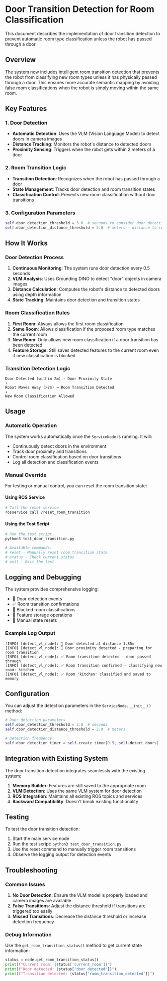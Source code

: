 # Door Transition Detection for Room Classification

This document describes the implementation of door transition detection to prevent automatic room type classification unless the robot has passed through a door.

## Overview

The system now includes intelligent room transition detection that prevents the robot from classifying new room types unless it has physically passed through a door. This ensures more accurate semantic mapping by avoiding false room classifications when the robot is simply moving within the same room.

## Key Features

### 1. Door Detection
- **Automatic Detection**: Uses the VLM (Vision Language Model) to detect doors in camera images
- **Distance Tracking**: Monitors the robot's distance to detected doors
- **Proximity Sensing**: Triggers when the robot gets within 2 meters of a door

### 2. Room Transition Logic
- **Transition Detection**: Recognizes when the robot has passed through a door
- **State Management**: Tracks door detection and room transition states
- **Classification Control**: Prevents new room classification without door transitions

### 3. Configuration Parameters
```python
self.door_detection_threshold = 3.0  # seconds to consider door detection valid
self.door_detection_distance_threshold = 2.0  # meters - distance to consider door "passed through"
```

## How It Works

### Door Detection Process
1. **Continuous Monitoring**: The system runs door detection every 0.5 seconds
2. **VLM Analysis**: Uses Grounding DINO to detect "door" objects in camera images
3. **Distance Calculation**: Computes the robot's distance to detected doors using depth information
4. **State Tracking**: Maintains door detection and transition states

### Room Classification Rules
1. **First Room**: Always allows the first room classification
2. **Same Room**: Allows classification if the proposed room type matches the current room
3. **New Room**: Only allows new room classification if a door transition has been detected
4. **Feature Storage**: Still saves detected features to the current room even if new classification is blocked

### Transition Detection Logic
```
Door Detected (within 2m) → Door Proximity State
↓
Robot Moves Away (>2m) → Room Transition Detected
↓
New Room Classification Allowed
```

## Usage

### Automatic Operation
The system works automatically once the `ServiceNode` is running. It will:
- Continuously detect doors in the environment
- Track door proximity and transitions
- Control room classification based on door transitions
- Log all detection and classification events

### Manual Override
For testing or manual control, you can reset the room transition state:

#### Using ROS Service
```bash
# Call the reset service
rosservice call /reset_room_transition
```

#### Using the Test Script
```bash
# Run the test script
python3 test_door_transition.py

# Available commands:
# reset - Manually reset room transition state
# status - Check current status
# exit - Exit the test
```

## Logging and Debugging

The system provides comprehensive logging:

- 🚪 Door detection events
- ✅ Room transition confirmations
- 🚫 Blocked room classifications
- 📝 Feature storage operations
- 🔄 Manual state resets

### Example Log Output
```
[INFO] [detect_vl_node]: 🚪 Door detected at distance 1.85m
[INFO] [detect_vl_node]: 🚪 Door proximity detected - preparing for room transition
[INFO] [detect_vl_node]: ✅ Room transition detected - door passed through
[INFO] [detect_vl_node]: ✅ Room transition confirmed - classifying new room: kitchen
[INFO] [detect_vl_node]: ✅ Room 'kitchen' classified and saved to memory
```

## Configuration

You can adjust the detection parameters in the `ServiceNode.__init__()` method:

```python
# Door detection parameters
self.door_detection_threshold = 3.0  # seconds
self.door_detection_distance_threshold = 2.0  # meters

# Detection frequency
self.door_detection_timer = self.create_timer(0.5, self.detect_doors)  # 0.5 seconds
```

## Integration with Existing System

The door transition detection integrates seamlessly with the existing system:

1. **Memory Builder**: Features are still saved to the appropriate room
2. **VLM Detection**: Uses the same VLM system for door detection
3. **ROS Integration**: Maintains all existing ROS topics and services
4. **Backward Compatibility**: Doesn't break existing functionality

## Testing

To test the door transition detection:

1. Start the main service node
2. Run the test script: `python3 test_door_transition.py`
3. Use the reset command to manually trigger room transitions
4. Observe the logging output for detection events

## Troubleshooting

### Common Issues

1. **No Door Detection**: Ensure the VLM model is properly loaded and camera images are available
2. **False Transitions**: Adjust the distance threshold if transitions are triggered too easily
3. **Missed Transitions**: Decrease the distance threshold or increase detection frequency

### Debug Information

Use the `get_room_transition_status()` method to get current state information:

```python
status = node.get_room_transition_status()
print(f"Current room: {status['current_room']}")
print(f"Door detected: {status['door_detected']}")
print(f"Transition detected: {status['room_transition_detected']}")
``` 